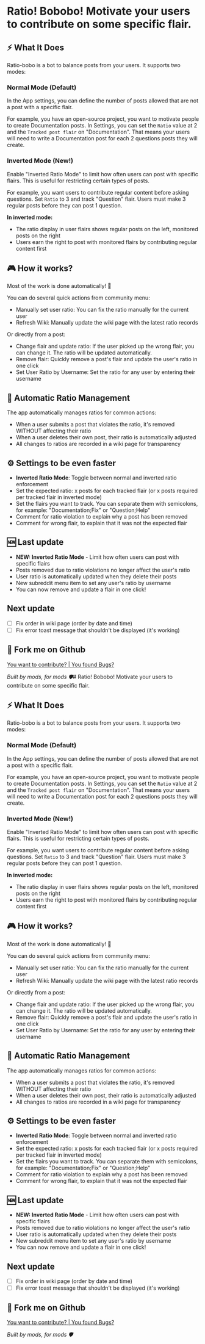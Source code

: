# Ratio! Bobobo! Motivate your users to contribute on some specific flair.

## ⚡️ What It Does

Ratio-bobo is a bot to balance posts from your users. It supports two modes:

### Normal Mode (Default)
In the App settings, you can define the number of posts allowed that are not a post with a specific flair.

For example, you have an open-source project, you want to motivate people to create Documentation posts. In Settings, you can set the `Ratio` value at 2 and the `Tracked post flair` on "Documentation". That means your users will need to write a Documentation post for each 2 questions posts they will create.

### Inverted Mode (New!)
Enable "Inverted Ratio Mode" to limit how often users can post with specific flairs. This is useful for restricting certain types of posts.

For example, you want users to contribute regular content before asking questions. Set `Ratio` to 3 and track "Question" flair. Users must make 3 regular posts before they can post 1 question.

**In inverted mode:**
- The ratio display in user flairs shows regular posts on the left, monitored posts on the right
- Users earn the right to post with monitored flairs by contributing regular content first

## 🎮 How it works?
Most of the work is done automatically! 🤖

You can do several quick actions from community menu:
* Manually set user ratio: You can fix the ratio manually for the current user
* Refresh Wiki: Manually update the wiki page with the latest ratio records

Or directly from a post:
* Change flair and update ratio: If the user picked up the wrong flair, you can change it. The ratio will be updated automatically.
* Remove flair: Quickly remove a post's flair and update the user's ratio in one click
* Set User Ratio by Username: Set the ratio for any user by entering their username

## 🧮 Automatic Ratio Management
The app automatically manages ratios for common actions:
* When a user submits a post that violates the ratio, it's removed WITHOUT affecting their ratio
* When a user deletes their own post, their ratio is automatically adjusted
* All changes to ratios are recorded in a wiki page for transparency

## ⚙️ Settings to be even faster
* **Inverted Ratio Mode**: Toggle between normal and inverted ratio enforcement
* Set the expected ratio: x posts for each tracked flair (or x posts required per tracked flair in inverted mode)
* Set the flairs you want to track. You can separate them with semicolons, for example: "Documentation;Fix" or "Question;Help"
* Comment for ratio violation to explain why a post has been removed
* Comment for wrong flair, to explain that it was not the expected flair

## 🆕 Last update
* **NEW: Inverted Ratio Mode** - Limit how often users can post with specific flairs
* Posts removed due to ratio violations no longer affect the user's ratio
* User ratio is automatically updated when they delete their posts
* New subreddit menu item to set any user's ratio by username
* You can now remove and update a flair in one click!

## Next update
* [ ] Fix order in wiki page (order by date and time)
* [ ] Fix error toast message that shouldn't be displayed (it's working)

## 🍴 Fork me on Github
[You want to contribute? | You found Bugs?](https://github.com/jackmg2/RedditApps)

*Built by mods, for mods 🛡️*# Ratio! Bobobo! Motivate your users to contribute on some specific flair.

## ⚡️ What It Does

Ratio-bobo is a bot to balance posts from your users. It supports two modes:

### Normal Mode (Default)
In the App settings, you can define the number of posts allowed that are not a post with a specific flair.

For example, you have an open-source project, you want to motivate people to create Documentation posts. In Settings, you can set the `Ratio` value at 2 and the `Tracked post flair` on "Documentation". That means your users will need to write a Documentation post for each 2 questions posts they will create.

### Inverted Mode (New!)
Enable "Inverted Ratio Mode" to limit how often users can post with specific flairs. This is useful for restricting certain types of posts.

For example, you want users to contribute regular content before asking questions. Set `Ratio` to 3 and track "Question" flair. Users must make 3 regular posts before they can post 1 question.

**In inverted mode:**
- The ratio display in user flairs shows regular posts on the left, monitored posts on the right
- Users earn the right to post with monitored flairs by contributing regular content first

## 🎮 How it works?
Most of the work is done automatically! 🤖

You can do several quick actions from community menu:
* Manually set user ratio: You can fix the ratio manually for the current user
* Refresh Wiki: Manually update the wiki page with the latest ratio records

Or directly from a post:
* Change flair and update ratio: If the user picked up the wrong flair, you can change it. The ratio will be updated automatically.
* Remove flair: Quickly remove a post's flair and update the user's ratio in one click
* Set User Ratio by Username: Set the ratio for any user by entering their username

## 🧮 Automatic Ratio Management
The app automatically manages ratios for common actions:
* When a user submits a post that violates the ratio, it's removed WITHOUT affecting their ratio
* When a user deletes their own post, their ratio is automatically adjusted
* All changes to ratios are recorded in a wiki page for transparency

## ⚙️ Settings to be even faster
* **Inverted Ratio Mode**: Toggle between normal and inverted ratio enforcement
* Set the expected ratio: x posts for each tracked flair (or x posts required per tracked flair in inverted mode)
* Set the flairs you want to track. You can separate them with semicolons, for example: "Documentation;Fix" or "Question;Help"
* Comment for ratio violation to explain why a post has been removed
* Comment for wrong flair, to explain that it was not the expected flair

## 🆕 Last update
* **NEW: Inverted Ratio Mode** - Limit how often users can post with specific flairs
* Posts removed due to ratio violations no longer affect the user's ratio
* User ratio is automatically updated when they delete their posts
* New subreddit menu item to set any user's ratio by username
* You can now remove and update a flair in one click!

## Next update
* [ ] Fix order in wiki page (order by date and time)
* [ ] Fix error toast message that shouldn't be displayed (it's working)

## 🍴 Fork me on Github
[You want to contribute? | You found Bugs?](https://github.com/jackmg2/RedditApps)

*Built by mods, for mods 🛡️*